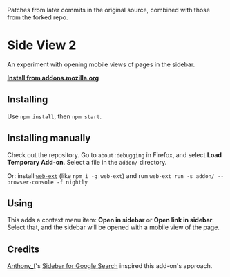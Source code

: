 Patches from later commits in the original source, combined with those from the forked repo.

# Side View 2

An experiment with opening mobile views of pages in the sidebar.

[**Install from addons.mozilla.org**](https://addons.mozilla.org/en-US/firefox/addon/side-view/)

## Installing

Use `npm install`, then `npm start`.

## Installing manually

Check out the repository. Go to `about:debugging` in Firefox, and select **Load Temporary Add-on**. Select a file in the `addon/` directory.

Or: install [`web-ext`](https://github.com/mozilla/web-ext) (like `npm i -g web-ext`) and run `web-ext run -s addon/ --browser-console -f nightly`

## Using

This adds a context menu item: **Open in sidebar** or **Open link in sidebar**. Select that, and the sidebar will be opened with a mobile view of the page.

## Credits

[Anthony_f](https://addons.mozilla.org/en-US/firefox/user/Anthony_f/)'s [Sidebar for Google Search](https://addons.mozilla.org/en-US/firefox/addon/sidebar-for-google-search/) inspired this add-on's approach.
